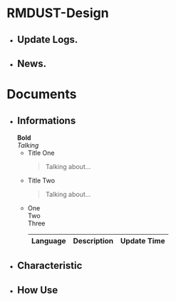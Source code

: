 # RMDUST-Design    
+ ## Update Logs.  
+ ## News.    
# Documents    
+ ## Informations  
  **Bold**    
  _Talking_    
  * Title One    
    > Talking about...    
  * Title Two  
    > Talking about...  
  + One  
   Two  
   Three  
   
    | Language | Description                                          | Update Time |
    | :---     | :---                                                 | :---        |
+ ## Characteristic
+ ## How Use
